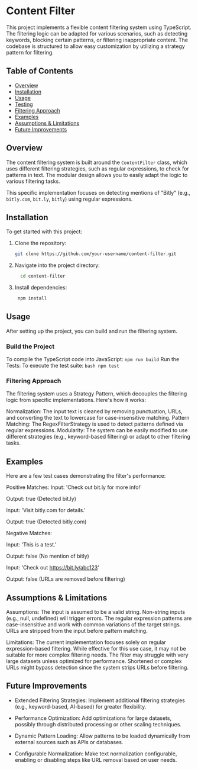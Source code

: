 # Content Filter

This project implements a flexible content filtering system using TypeScript. The filtering logic can be adapted for various scenarios, such as detecting keywords, blocking certain patterns, or filtering inappropriate content. The codebase is structured to allow easy customization by utilizing a strategy pattern for filtering.

## Table of Contents

- [Overview](#overview)
- [Installation](#installation)
- [Usage](#usage)
- [Testing](#testing)
- [Filtering Approach](#filtering-approach)
- [Examples](#examples)
- [Assumptions & Limitations](#assumptions--limitations)
- [Future Improvements](#future-improvements)

## Overview

The content filtering system is built around the `ContentFilter` class, which uses different filtering strategies, such as regular expressions, to check for patterns in text. The modular design allows you to easily adapt the logic to various filtering tasks.

This specific implementation focuses on detecting mentions of "Bitly" (e.g., `bitly.com`, `bit.ly`, `bitly`) using regular expressions.

## Installation

To get started with this project:

1. Clone the repository:
   ```bash
   git clone https://github.com/your-username/content-filter.git
   ```
2. Navigate into the project directory:
   ```bash
     cd content-filter

3. Install dependencies:
   ```bash
    npm install

## Usage

After setting up the project, you can build and run the filtering system.

### Build the Project

   To compile the TypeScript code into JavaScript:
      ```
      npm run build
      ```
   Run the Tests:
   To execute the test suite:
      ```bash
      npm test
      ```
### Filtering Approach

The filtering system uses a Strategy Pattern, which decouples the filtering logic from specific implementations. Here's how it works:

Normalization: The input text is cleaned by removing punctuation, URLs, and converting the text to lowercase for case-insensitive matching.
Pattern Matching: The RegexFilterStrategy is used to detect patterns defined via regular expressions.
Modularity: The system can be easily modified to use different strategies (e.g., keyword-based filtering) or adapt to other filtering tasks.

## Examples
Here are a few test cases demonstrating the filter's performance:

Positive Matches:
Input: 'Check out bit.ly for more info!'

Output: true (Detected bit.ly)

Input: 'Visit bitly.com for details.'

Output: true (Detected bitly.com)

Negative Matches:

Input: 'This is a test.'

Output: false (No mention of bitly)

Input: 'Check out https://bit.ly/abc123'

Output: false (URLs are removed before filtering)

## Assumptions & Limitations

Assumptions:
The input is assumed to be a valid string. Non-string inputs (e.g., null, undefined) will trigger errors.
The regular expression patterns are case-insensitive and work with common variations of the target strings.
URLs are stripped from the input before pattern matching.

Limitations:
The current implementation focuses solely on regular expression-based filtering. While effective for this use case, it may not be suitable for more complex filtering needs.
The filter may struggle with very large datasets unless optimized for performance.
Shortened or complex URLs might bypass detection since the system strips URLs before filtering.

## Future Improvements

- Extended Filtering Strategies: 
   Implement additional filtering strategies (e.g., keyword-based, AI-based) for greater flexibility.

- Performance Optimization: 
   Add optimizations for large datasets, possibly through distributed processing or other scaling techniques.
  
- Dynamic Pattern Loading: 
   Allow patterns to be loaded dynamically from external sources such as APIs or databases.
  
- Configurable Normalization: 
   Make text normalization configurable, enabling or disabling steps like URL removal based on user needs.
